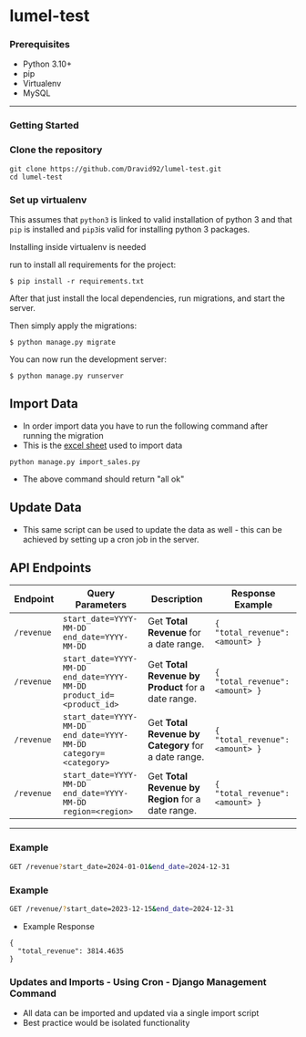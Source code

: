 # lumel-test

### Prerequisites

- Python 3.10+
- pip
- Virtualenv 
- MySQL

---

### Getting Started

### Clone the repository

   ```
   git clone https://github.com/Dravid92/lumel-test.git
   cd lumel-test
   ```

### Set up virtualenv

This assumes that `python3` is linked to valid installation of python 3 and that `pip` is installed and `pip3`is valid
for installing python 3 packages.

Installing inside virtualenv is needed

run to install all requirements for the project:

    $ pip install -r requirements.txt
    
      
      
After that just install the local dependencies, run migrations, and start the server.

Then simply apply the migrations:

    $ python manage.py migrate
    

You can now run the development server:

    $ python manage.py runserver

## Import Data

- In order import data you have to run the following command after running the migration
- This is the [excel sheet](https://docs.google.com/spreadsheets/d/16FlCbvqT15RvbIzbHKLVpV9aB0BxEE6g8eTWDX00WAM/edit?gid=1552958878#gid=1552958878) used to import data

```commandline
python manage.py import_sales.py
```
- The above command should return "all ok"
## Update Data 
- This same script can be used to update the data as well - this can be achieved by setting up a cron job in the server.
## API Endpoints

| Endpoint | Query Parameters | Description | Response Example |
|----------|------------------|-------------|------------------|
| `/revenue` | `start_date=YYYY-MM-DD`<br>`end_date=YYYY-MM-DD` | Get **Total Revenue** for a date range. | `{ "total_revenue": <amount> }` |
| `/revenue` | `start_date=YYYY-MM-DD`<br>`end_date=YYYY-MM-DD`<br>`product_id=<product_id>` | Get **Total Revenue by Product** for a date range. | `{ "total_revenue": <amount> }` |
| `/revenue` | `start_date=YYYY-MM-DD`<br>`end_date=YYYY-MM-DD`<br>`category=<category>` | Get **Total Revenue by Category** for a date range. | `{ "total_revenue": <amount> }` |
| `/revenue` | `start_date=YYYY-MM-DD`<br>`end_date=YYYY-MM-DD`<br>`region=<region>` | Get **Total Revenue by Region** for a date range. | `{ "total_revenue": <amount> }` |

---

### Example

```bash
GET /revenue?start_date=2024-01-01&end_date=2024-12-31

```
### Example

```bash
GET /revenue/?start_date=2023-12-15&end_date=2024-12-31
```
- Example Response
```
{
  "total_revenue": 3814.4635
}
```


### Updates and Imports - Using Cron - Django Management Command

- All data can be imported and updated via a single import script
- Best practice would be isolated functionality 
